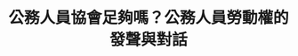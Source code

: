 ---
id: "1"
lang: zh-tw
publish: "TRUE"
description: 「支持公務人員可合法組織工會,以保障相關權益」連署案
selected: "FALSE"
blog_selected: "FALSE"
thumbnail: https://cm.pdis.nat.gov.tw/images/post/1_q0J76XLrIs3I7AAJlk3YFfJ3w-llvAA.jpg
title: 公務人員協會足夠嗎？公務人員勞動權的發聲與對話
introduction:
  content: 由於公務人員沒有實質的工會，有時會淪為政策下的犧牲者，因此提案人建議將公務人員組織工會之權利訂立專法或納入修法。協作會議針對此議題以工作坊形式分組討論，初步討論可能涉及之問題、挑戰與解決方案。根據討論，本次議題應將重點聚焦在於公務人員（受僱者）希望有與政府（雇主）對等討論的機會，能夠發聲、表達意見，而這可以透過修正公務人員協會法或者工會法，充實現行公務人員之團結權、協商權與爭議權，也可以針對公務人員結社權另立新法。會議討論的結果將會列為未來修法或施政之參考，希望能規劃完整配套機制，保障公務人員工作權益。
color: red
join:
  type: 提
  title: 支持公務人員可合法組織工會,以保障相關權益
  link: https://join.gov.tw/idea/detail/8ddb4b0e-5bc0-4bce-9e61-3474e661df5f
  image: https://cm.pdis.tw/images/post/1/1qJHSJc5yDawg0CDyr1Db63BsnhF28z4D.jpg
layout: post
departments:
  - 勞動部
tags:
  - 法規
embed:
  mind_map:
    links:
      - https://miro.com/app/live-embed/o9J_k06JA8Q=/?moveToViewport=-7897,-2522,11788,4185&embedAutoplay=true
  transcript:
    links:
      - https://sayit.pdis.nat.gov.tw/2017-03-17-%E9%96%8B%E6%94%BE%E6%94%BF%E5%BA%9C%E8%81%AF%E7%B5%A1%E4%BA%BA%E7%AC%AC%E4%B8%80%E6%AC%A1%E5%8D%94%E4%BD%9C%E6%9C%83%E8%AD%B0
---